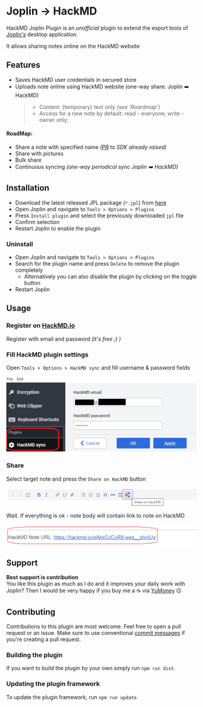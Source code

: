 # Joplin -> HackMD

HackMD Joplin Plugin is an *unofficial* plugin to extend the export tools of [Joplin's](https://joplinapp.org/) desktop application.

It allows sharing notes online on the HackMD website

## Features

- Saves HackMD user credentials in secured store
- Uploads note online using HackMD website (one-way share: Joplin :arrow_right: HackMD)
	>  - Content: {temporary} text only _(see 'Roardmap')_
	>  - Access for a new note by default: read - everyone; write - owner only;

#### RoadMap:
 - Share a note with specified name _([PR](https://github.com/hackmdio/api-client/pull/14) to SDK already raised)_
 - Share with pictures
 - Bulk share
 - Continuous syncing  _(one-way periodical sync Joplin :arrow_right: HackMD)_

## Installation

- Download the latest released JPL package (`*.jpl`) from [here](https://github.com/xardbaiz/joplin-plugin-hackmd/releases/)
- Open Joplin and navigate to `Tools > Options > Plugins`
- Press `Install plugin` and select the previously downloaded `jpl` file
- Confirm selection
- Restart Joplin to enable the plugin

### Uninstall

- Open Joplin and navigate to `Tools > Options > Plugins`
- Search for the plugin name and press `Delete` to remove the plugin completely
  - Alternatively you can also disable the plugin by clicking on the toggle button
- Restart Joplin

## Usage

### Register on [HackMD.io](https://hackmd.io)

Register with email and password _(it's free ;) )_

### Fill HackMD plugin settings
Open `Tools > Options > HackMD sync` and fill username & password fields

![HackMD sync settings|571x227, 75%](docs/HackMD_sync_settings.png)


### Share
Select target note and press the `Share on HackMD` button

![Share button|671x65, 75%](docs/Share_button.png)

Wait. If everything is ok - note body will contain link to note on HackMD

![Result with HackMD link|566x65, 75%](docs/Result_with_HackMD_link.png)

## Support

**Best support is contribution** \
You like this plugin as much as I do and it improves your daily work with Joplin?
Then I would be very happy if you buy me a :coffee: via [YuMoney](https://yoomoney.ru/to/410012161278626) :wink:

## Contributing

Contributions to this plugin are most welcome. Feel free to open a pull request or an issue.
Make sure to use conventional [commit messages](https://github.com/pvdlg/conventional-commit-types) if you're creating a pull request.

### Building the plugin

If you want to build the plugin by your own simply run `npm run dist`.

### Updating the plugin framework

To update the plugin framework, run `npm run update`. 
